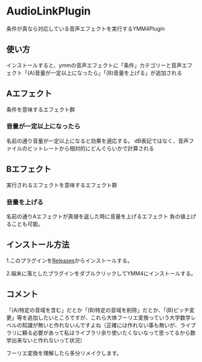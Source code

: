 # AudioLinkPlugin
条件が真なら対応している音声エフェクトを実行するYMM4Plugin
## 使い方
インストールすると、ymmの音声エフェクトに「条件」カテゴリーと音声エフェクト「(A)音量が一定以上になったら」「(B)音量を上げる」が追加される
## Aエフェクト
条件を意味するエフェクト群
### 音量が一定以上になったら
名前の通り音量が一定以上になると効果を適応する。
dB表記ではなく、音声ファイルのビットレートから相対的にどんぐらいかで計算される
## Bエフェクト
実行されるエフェクトを意味するエフェクト群
### 音量を上げる
名前の通りAエフェクトが真値を返した時に音量を上げるエフェクト
負の値上げることも可能。
## インストール方法
1.このプラグインを[Releases](https://github.com/dmmo-com-jp/RhythmAnimation/releases)からインストールする。

2.端末に落としたプラグインをダブルクリックしてYMM4にインストールする。

## コメント
「(A)特定の音域を含む」だとか「(B)特定の音域を削除」だとか、「(B)ピッチ変更」等を追加したいところですが、これら大体フーリエ変換っていう大学数学レベルの知識が無いと作れないんですよね（正確には作れない事も無いが、ライブラリに頼る必要があって私はライブラリ余り使いたくないなって思ってるから数学出来ないと作れないって状況）

フーリエ変換を理解したら多分リメイクします。
